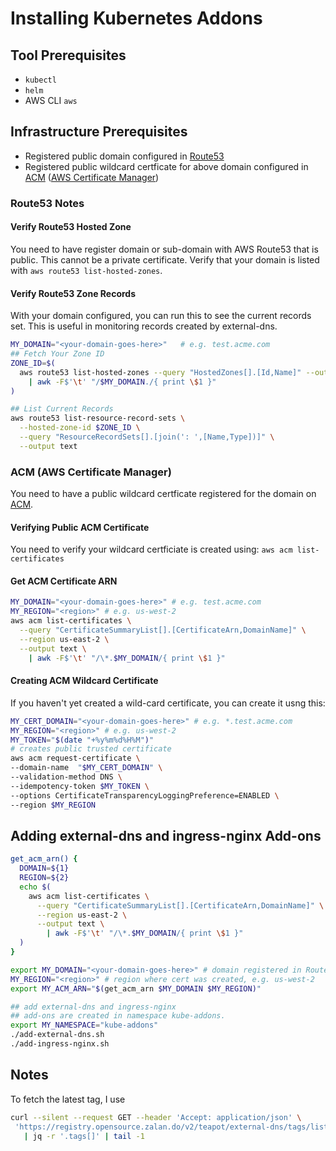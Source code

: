 # Installing Kubernetes Addons

## Tool Prerequisites

* `kubectl`
* `helm`
* AWS CLI `aws`

## Infrastructure Prerequisites

* Registered public domain configured in [Route53](https://aws.amazon.com/route53/)
* Registered public wildcard certficate for above domain configured in [ACM](https://aws.amazon.com/certificate-manager/) ([AWS Certificate Manager](https://aws.amazon.com/certificate-manager/))

### Route53 Notes


#### Verify Route53 Hosted Zone

You need to have register domain or sub-domain with AWS Route53 that is public. This cannot be a private certificate.  Verify that your domain is listed with `aws route53 list-hosted-zones`.

#### Verify Route53 Zone Records

With your domain configured, you can run this to see the current records set.  This is useful in monitoring records created by external-dns.

```bash
MY_DOMAIN="<your-domain-goes-here>"   # e.g. test.acme.com
## Fetch Your Zone ID
ZONE_ID=$(
  aws route53 list-hosted-zones --query "HostedZones[].[Id,Name]" --output text \
    | awk -F$'\t' "/$MY_DOMAIN./{ print \$1 }"
)

## List Current Records
aws route53 list-resource-record-sets \
  --hosted-zone-id $ZONE_ID \
  --query "ResourceRecordSets[].[join(': ',[Name,Type])]" \
  --output text
```

### ACM (AWS Certificate Manager)

You need to have a public wildcard certficate registered for the domain on [ACM](https://aws.amazon.com/certificate-manager/).

#### Verifying Public ACM Certificate

You need to verify your wildcard certficiate is created using: `aws acm list-certificates`

#### Get ACM Certificate ARN

```bash
MY_DOMAIN="<your-domain-goes-here>" # e.g. test.acme.com
MY_REGION="<region>" # e.g. us-west-2
aws acm list-certificates \
  --query "CertificateSummaryList[].[CertificateArn,DomainName]" \
  --region us-east-2 \
  --output text \
    | awk -F$'\t' "/\*.$MY_DOMAIN/{ print \$1 }"
```

#### Creating ACM Wildcard Certificate

If you haven't yet created a wild-card certificate, you can create it usng this:

```bash
MY_CERT_DOMAIN="<your-domain-goes-here>" # e.g. *.test.acme.com
MY_REGION="<region>" # e.g. us-west-2
MY_TOKEN="$(date "+%y%m%d%H%M")"
# creates public trusted certificate
aws acm request-certificate \
--domain-name  "$MY_CERT_DOMAIN" \
--validation-method DNS \
--idempotency-token $MY_TOKEN \
--options CertificateTransparencyLoggingPreference=ENABLED \
--region $MY_REGION
```

## Adding external-dns and ingress-nginx Add-ons

```bash
get_acm_arn() {
  DOMAIN=${1}
  REGION=${2}
  echo $(
    aws acm list-certificates \
      --query "CertificateSummaryList[].[CertificateArn,DomainName]" \
      --region us-east-2 \
      --output text \
        | awk -F$'\t' "/\*.$MY_DOMAIN/{ print \$1 }"
  )
}

export MY_DOMAIN="<your-domain-goes-here>" # domain registered in Route53, e.g. test.acme.com
MY_REGION="<region>" # region where cert was created, e.g. us-west-2
export MY_ACM_ARN="$(get_acm_arn $MY_DOMAIN $MY_REGION)"

## add external-dns and ingress-nginx
## add-ons are created in namespace kube-addons.
export MY_NAMESPACE="kube-addons"
./add-external-dns.sh
./add-ingress-nginx.sh
```




## Notes

To fetch the latest tag, I use

```bash
curl --silent --request GET --header 'Accept: application/json' \
 'https://registry.opensource.zalan.do/v2/teapot/external-dns/tags/list' \
   | jq -r '.tags[]' | tail -1
```
